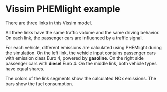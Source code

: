 # Vissim PHEMlight example

There are three links in this Vissim model.

All three links have the same traffic volume and the same driving behavior.
On each link, the passenger cars are influenced by a traffic signal.

For each vehicle, different emissions are calculated using PHEMlight during the simulation.
On the left link, the vehicle input contains passenger cars with emission class Euro 4, powered by **gasoline**.
On the right side passenger cars with **diesel** Euro 4.
On the middle link, both vehicle types have equal shares.

The colors of the link segments show the calculated NOx emissions.
The bars show the fuel consumption.
